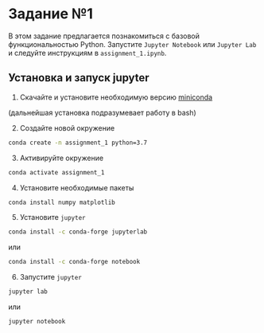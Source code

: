 # Задание №1

В этом задание предлагается познакомиться с базовой функциональностью Python. Запустите `Jupyter Notebook` или `Jupyter Lab` и следуйте инструкциям в `assignment_1.ipynb`.

## Установка и запуск jupyter

1. Скачайте и установите необходимую версию [miniconda](https://docs.conda.io/en/latest/miniconda.html)

(дальнейшая установка подразумевает работу в bash)

2. Создайте новой окружение

```bash
conda create -n assignment_1 python=3.7
```

3. Активируйте окружение

```bash
conda activate assignment_1
```

4. Установите необходимые пакеты

```bash
conda install numpy matplotlib
```

5. Установите `jupyter`

```bash
conda install -c conda-forge jupyterlab
```

или

```bash
conda install -c conda-forge notebook
```

6. Запустите `jupyter`

```bash
jupyter lab
```

или

```bash
jupyter notebook
```
